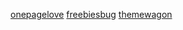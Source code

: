 [onepagelove](https://onepagelove.com/)
[freebiesbug](https://freebiesbug.com/)
[themewagon](https://themewagon.com/)